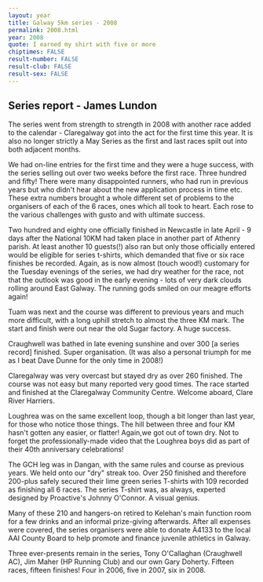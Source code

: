 ```yaml
---
layout: year
title: Galway 5km series - 2008
permalink: 2008.html
year: 2008
quote: I earned my shirt with five or more
chiptimes: FALSE
result-number: FALSE
result-club: FALSE
result-sex: FALSE
---
```


Series report - James Lundon
----------------------------

The series went from strength to strength in 2008 with another race added to the calendar - Claregalway got into the act for the first time this year.  It is also no longer strictly a May Series as the first and last races spilt out into both adjacent months. 

We had on-line entries for the first time and they were a huge success, with the series selling out over two weeks before the first race.  Three hundred and fifty!  There were many disappointed runners, who had run in previous years but who didn't hear about the new application process in time etc.  These extra numbers brought a whole different set of problems to the organisers of each of the 6 races, ones which all took to heart. Each rose to the various challenges with gusto and with ultimate success. 

Two hundred and eighty one officially finished in Newcastle in late April - 9 days after the National 10KM had taken place in another part of Athenry parish.  At least another 10 guests(!) also ran but only those officially entered would be eligible for series t-shirts, which demanded that five or six race finishes be recorded.  Again, as is now almost (touch wood!) customary for the Tuesday evenings of the series, we had dry weather for the race, not that the outlook was good in the early evening - lots of very dark clouds rolling around East Galway.  The running gods smiled on our meagre efforts again! 

Tuam was next and the course was different to previous years and much more difficult, with a long uphill stretch to almost the three KM mark.  The start and finish were out near the old Sugar factory.  A huge success. 

Craughwell was bathed in late evening sunshine and over 300 [a series record] finished.  Super organisation.  (It was also a personal triumph for me as I beat Dave Dunne for the only time in 2008!)

Claregalway was very overcast but stayed dry as over 260 finished.  The course was not easy but many reported very good times.  The race started and finished at the Claregalway Community Centre.  Welcome aboard, Clare River Harriers. 

Loughrea was on the same excellent loop, though a bit longer than last year, for those who notice those things.  The hill between three and four KM hasn't gotten any easier, or flatter!  Again,we got out of town dry.  Not to forget the professionally-made video that the Loughrea boys did as part of their 40th anniversary celebrations! 

The GCH leg was in Dangan, with the same rules and course as previous years.  We held onto our "dry" streak too.  Over 250 finished and therefore 200-plus safely secured their lime green series T-shirts with 109 recorded as finishing all 6 races.  The series T-shirt was, as always, experted designed by Proactive's Johnny O'Connor.  A visual genius. 

Many of these 210 and hangers-on retired to Kelehan's main function room for a few drinks and an informal prize-giving afterwards.  After all expenses were covered, the series organisers were able to donate Ä4133 to the local AAI County Board to help promote and finance juvenile athletics in Galway. 

Three ever-presents remain in the series, Tony O'Callaghan (Craughwell AC), Jim Maher (HP Running Club) and our own Gary Doherty.  Fifteen races, fifteen finishes!  Four in 2006, five in 2007, six in 2008. 

